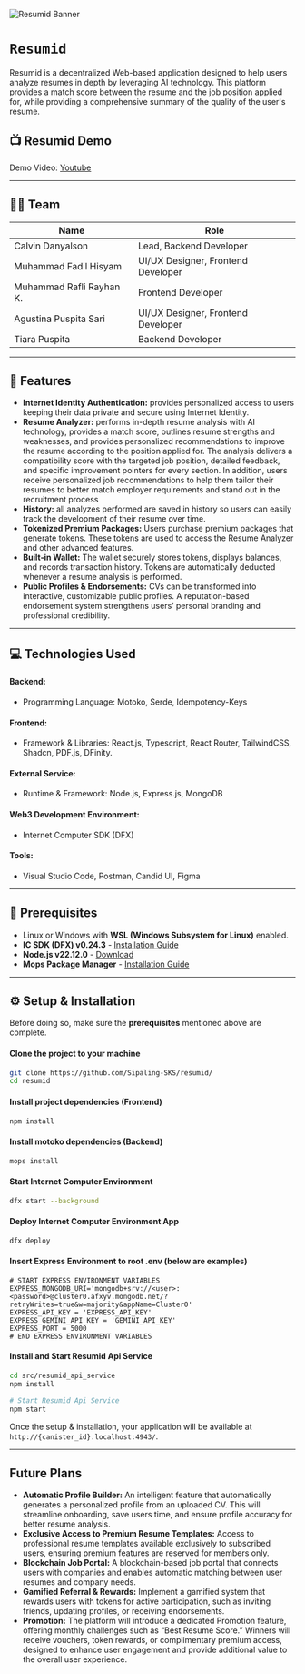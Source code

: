 ![Resumid Banner](https://i.imgur.com/QY2W9Jn.png)

# `Resumid`

Resumid is a decentralized Web-based application designed to help users analyze resumes in depth by leveraging AI technology. This platform provides a match score between the resume and the job position applied for, while providing a comprehensive summary of the quality of the user's resume. 

## 📺 Resumid Demo
Demo Video: [Youtube](https://youtu.be/HEiYWsDFzQ8)

---

## 🧑‍💻 Team

| **Name** | **Role** |
|---|---|
| Calvin Danyalson | Lead, Backend Developer |
| Muhammad Fadil Hisyam | UI/UX Designer, Frontend Developer |
| Muhammad Rafli Rayhan K. | Frontend Developer |
| Agustina Puspita Sari | UI/UX Designer, Frontend Developer |
| Tiara Puspita | Backend Developer |

---

## 🚀 Features

- **Internet Identity Authentication:** provides personalized access to users keeping their data private and secure using Internet Identity.
- **Resume Analyzer:** performs in-depth resume analysis with AI technology, provides a match score, outlines resume strengths and weaknesses, and provides personalized recommendations to improve the resume according to the position applied for. The analysis delivers a compatibility score with the targeted job position, detailed feedback, and specific improvement pointers for every section. In addition, users receive personalized job recommendations to help them tailor their resumes to better match employer requirements and stand out in the recruitment process
- **History:** all analyzes performed are saved in history so users can easily track the development of their resume over time.
- **Tokenized Premium Packages:** Users purchase premium packages that generate tokens. These tokens are used to access the Resume Analyzer and other advanced features.
- **Built-in Wallet:** The wallet securely stores tokens, displays balances, and records transaction history. Tokens are automatically deducted whenever a resume analysis is performed.
- **Public Profiles & Endorsements:** CVs can be transformed into interactive, customizable public profiles. A reputation-based endorsement system strengthens users’ personal branding and professional credibility.


---

## 💻 Technologies Used

#### Backend:
- Programming Language: Motoko, Serde, Idempotency-Keys
#### Frontend:
- Framework & Libraries: React.js, Typescript, React Router, TailwindCSS, Shadcn, PDF.js, DFinity.
#### External Service:
- Runtime & Framework: Node.js, Express.js, MongoDB
#### Web3 Development Environment: 
- Internet Computer SDK (DFX)
#### Tools:
- Visual Studio Code, Postman, Candid UI, Figma

---

## 🔧 Prerequisites

- Linux or Windows with **WSL (Windows Subsystem for Linux)** enabled.
- **IC SDK (DFX) v0.24.3** - [Installation Guide](https://internetcomputer.org/docs/current/developer-docs/getting-started/install)
- **Node.js v22.12.0** - [Download](https://nodejs.org/)
- **Mops Package Manager** - [Installation Guide](https://docs.mops.one/quick-start)

---

## ⚙️ Setup & Installation

Before doing so, make sure the **prerequisites** mentioned above are complete.

#### Clone the project to your machine
```bash
git clone https://github.com/Sipaling-SKS/resumid/
cd resumid
```

#### Install project dependencies (Frontend)
```bash
npm install
```

#### Install motoko dependencies (Backend)
```bash
mops install
```

#### Start Internet Computer Environment
```bash
dfx start --background
```

#### Deploy Internet Computer Environment App
```bash
dfx deploy
```

#### Insert Express Environment to root .env (below are examples)
```env
# START EXPRESS ENVIRONMENT VARIABLES
EXPRESS_MONGODB_URI='mongodb+srv://<user>:<password>@cluster0.afxyv.mongodb.net/?retryWrites=true&w=majority&appName=Cluster0'
EXPRESS_API_KEY = 'EXPRESS_API_KEY'
EXPRESS_GEMINI_API_KEY = 'GEMINI_API_KEY'
EXPRESS_PORT = 5000
# END EXPRESS ENVIRONMENT VARIABLES
```

#### Install and Start Resumid Api Service
```bash
cd src/resumid_api_service
npm install

# Start Resumid Api Service
npm start
```

Once the setup & installation, your application will be available at `http://{canister_id}.localhost:4943/`.

---

## Future Plans
- **Automatic Profile Builder:** An intelligent feature that automatically generates a personalized profile from an uploaded CV. This will streamline onboarding, save users time, and ensure profile accuracy for better resume analysis.
- **Exclusive Access to Premium Resume Templates:** Access to professional resume templates available exclusively to subscribed users, ensuring premium features are reserved for members only.
- **Blockchain Job Portal:** A blockchain-based job portal that connects users with companies and enables automatic matching between user resumes and company needs.
- **Gamified Referral & Rewards:**  Implement a gamified system that rewards users with tokens for active participation, such as inviting friends, updating profiles, or receiving endorsements.
- **Promotion:** The platform will introduce a dedicated Promotion feature, offering monthly challenges such as “Best Resume Score.” Winners will receive vouchers, token rewards, or complimentary premium access, designed to enhance user engagement and provide additional value to the overall user experience.
